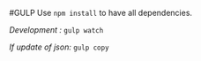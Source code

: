 #GULP
Use `npm install` to have all dependencies.

_Development :_ `gulp watch`

_If update of json:_ `gulp copy`